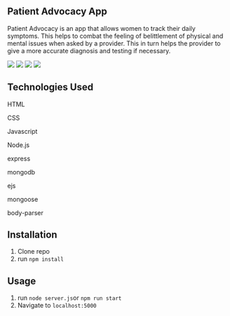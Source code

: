 
## Patient Advocacy App
Patient Advocacy is an app that allows women to track their daily symptoms. This helps to combat the feeling of belittlement of physical and mental issues when asked by a provider. This in turn helps the provider to give a more accurate diagnosis and testing if necessary.

![](public/img/signup.png)
![](public/img/login.png)
![](public/img/dictionary.png)
![](public/img/profile.png)


## Technologies Used
HTML

CSS

Javascript

Node.js

express

mongodb

ejs

mongoose

body-parser



## Installation
1. Clone repo
2. run `npm install`

## Usage
1. run `node server.js`or `npm run start`
2. Navigate to `localhost:5000`
